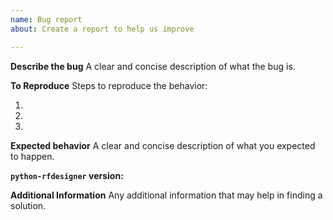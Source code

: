 ```yaml
---
name: Bug report
about: Create a report to help us improve

---
```


**Describe the bug**
A clear and concise description of what the bug is.

**To Reproduce**
Steps to reproduce the behavior:

1. 
2. 
3. 

**Expected behavior**
A clear and concise description of what you expected to happen.

**`python-rfdesigner` version:**

**Additional Information**
Any additional information that may help in finding a solution.
